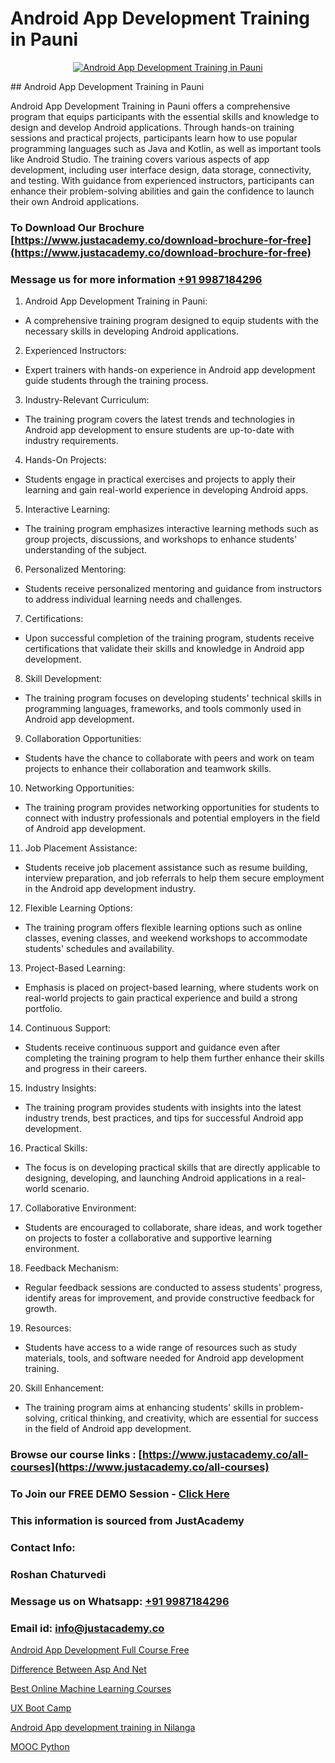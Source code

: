 # Android App Development Training in Pauni

<p align="center">
  <a href="https://justacademy.co/course-detail/android-app-development">
    <img src="https://justacademy.co/storage2/course_image/1676635923_course_image.webp" alt="Android App Development Training in Pauni">
  </a>
</p>
## Android App Development Training in Pauni

Android App Development Training in Pauni offers a comprehensive program that equips participants with the essential skills and knowledge to design and develop Android applications. Through hands-on training sessions and practical projects, participants learn how to use popular programming languages such as Java and Kotlin, as well as important tools like Android Studio. The training covers various aspects of app development, including user interface design, data storage, connectivity, and testing. With guidance from experienced instructors, participants can enhance their problem-solving abilities and gain the confidence to launch their own Android applications.
### To Download Our Brochure [https://www.justacademy.co/download-brochure-for-free](https://www.justacademy.co/download-brochure-for-free)
### Message us for more information [+91 9987184296](https://api.whatsapp.com/send?phone=919987184296)
1) Android App Development Training in Pauni:
- A comprehensive training program designed to equip students with the necessary skills in developing Android applications.

2) Experienced Instructors:
- Expert trainers with hands-on experience in Android app development guide students through the training process.

3) Industry-Relevant Curriculum:
- The training program covers the latest trends and technologies in Android app development to ensure students are up-to-date with industry requirements.

4) Hands-On Projects:
- Students engage in practical exercises and projects to apply their learning and gain real-world experience in developing Android apps.

5) Interactive Learning:
- The training program emphasizes interactive learning methods such as group projects, discussions, and workshops to enhance students' understanding of the subject.

6) Personalized Mentoring:
- Students receive personalized mentoring and guidance from instructors to address individual learning needs and challenges.

7) Certifications:
- Upon successful completion of the training program, students receive certifications that validate their skills and knowledge in Android app development.

8) Skill Development:
- The training program focuses on developing students' technical skills in programming languages, frameworks, and tools commonly used in Android app development.

9) Collaboration Opportunities:
- Students have the chance to collaborate with peers and work on team projects to enhance their collaboration and teamwork skills.

10) Networking Opportunities:
- The training program provides networking opportunities for students to connect with industry professionals and potential employers in the field of Android app development.

11) Job Placement Assistance:
- Students receive job placement assistance such as resume building, interview preparation, and job referrals to help them secure employment in the Android app development industry.

12) Flexible Learning Options:
- The training program offers flexible learning options such as online classes, evening classes, and weekend workshops to accommodate students' schedules and availability.

13) Project-Based Learning:
- Emphasis is placed on project-based learning, where students work on real-world projects to gain practical experience and build a strong portfolio.

14) Continuous Support:
- Students receive continuous support and guidance even after completing the training program to help them further enhance their skills and progress in their careers.

15) Industry Insights:
- The training program provides students with insights into the latest industry trends, best practices, and tips for successful Android app development.

16) Practical Skills:
- The focus is on developing practical skills that are directly applicable to designing, developing, and launching Android applications in a real-world scenario.

17) Collaborative Environment:
- Students are encouraged to collaborate, share ideas, and work together on projects to foster a collaborative and supportive learning environment.

18) Feedback Mechanism:
- Regular feedback sessions are conducted to assess students' progress, identify areas for improvement, and provide constructive feedback for growth.

19) Resources:
- Students have access to a wide range of resources such as study materials, tools, and software needed for Android app development training.

20) Skill Enhancement:
- The training program aims at enhancing students' skills in problem-solving, critical thinking, and creativity, which are essential for success in the field of Android app development.

### Browse our course links : [https://www.justacademy.co/all-courses](https://www.justacademy.co/all-courses) 
### To Join our FREE DEMO Session - [Click Here](https://www.justacademy.co/register-for-course-demo)


### This information is sourced from JustAcademy
### Contact Info:
### Roshan Chaturvedi
### Message us on Whatsapp: [+91 9987184296](https://api.whatsapp.com/send?phone=919987184296)
### Email id: [info@justacademy.co](mailto:info@justacademy.co)
                
[Android App Development Full Course Free](https://www.linkedin.com/pulse/android-app-development-full-course-free-justacademy-beangaluru-crjbc/)

[Difference Between Asp And Net](https://www.linkedin.com/pulse/difference-between-asp-net-justacademy-chennai-nq00c?trackingId=3pwBge4INDJTAQcR3N8MYA%3D%3D&lipi=urn%3Ali%3Apage%3Ad_flagship3_company_admin%3B1CN8b2GFRWqxwCPWd5SbXw%3D%3D)

[Best Online Machine Learning Courses](https://medium.com/@akanshapatil/best-online-machine-learning-courses-875f7c0d9716)

[UX Boot Camp](https://medium.com/@ranepooja/ux-boot-camp-3ff8c17baa22)

[Android App development training in Nilanga](https://justacademyin.github.io/justacademy/android-app-development-training-in-nilanga)

[MOOC Python](https://justacademyin.github.io/justacademy/mooc-python)

